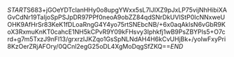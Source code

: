 $START$S683+jGOeYDTclanHHy0o8upgYWxx5sL7lJIXZ9pJxLP75vijNhHibiXAGvCdNr19TaIjoSpPSJpDR97PPf0neoA9obZZ84qdSNrDkUVIStP0IcNNxweUOHK9AfHrSr83KeK1fDLoaRngG4Y4yo75rtSNEbcNB/+6x0aqAklsN6vGbR9KoX3RxmuKnKT0cahcE1NH5kCPvR9Y09kFHsvy3Iphkfj1wB9PsZBYPls5+O7crd+g7m5TxzJ9nFl13/grxrzIJKZqo1GsSpNLNdAH4H6kCvUHjBk+/yoIwFxyPri8KzOerZRjAFOry/0QCnl2egG25oDL4XgMoDqgSfZKQ==$END$